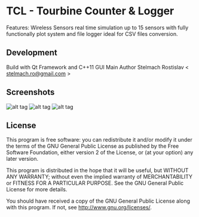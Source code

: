 # TCL - Tourbine Counter & Logger

Features:
Wireless Sensors real time simulation up to 15 sensors 
with fully functionally plot system and file logger ideal 
for CSV files conversion.

## Development
Build with Qt Framework and C++11
GUI Main Author Stelmach Rostislav < stelmach.ro@gmail.com >

## Screenshots

![alt tag](http://prntscr.com/ek9r7i)
![alt tag](http://prntscr.com/ek9rhy)
![alt tag](http://prntscr.com/ek9rr1)

## License

This program is free software: you can redistribute it and/or modify it under the terms of the GNU General Public License as published by the Free Software Foundation, either version 2 of the License, or (at your option) any later version.

This program is distributed in the hope that it will be useful, but WITHOUT ANY WARRANTY; without even the implied warranty of MERCHANTABILITY or FITNESS FOR A PARTICULAR PURPOSE. See the GNU General Public License for more details.

You should have received a copy of the GNU General Public License along with this program. If not, see http://www.gnu.org/licenses/.